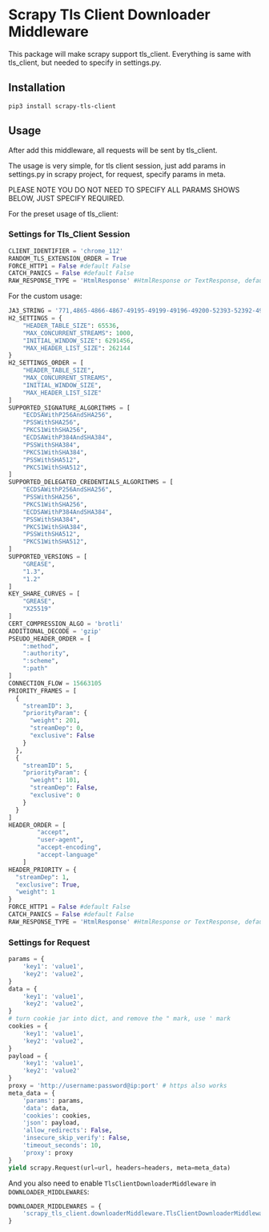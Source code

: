 # Scrapy Tls Client Downloader Middleware

This package will make scrapy support tls_client. Everything is same with tls_client, but needed 
to specify in settings.py.

## Installation

```shell script
pip3 install scrapy-tls-client
```

## Usage

After add this middleware, all requests will be sent by tls_client.

The usage is very simple, for tls client session, just add params in settings.py in scrapy project, 
for request, specify params in meta. 

PLEASE NOTE YOU DO NOT NEED TO SPECIFY ALL PARAMS SHOWS BELOW, JUST SPECIFY REQUIRED.

For the preset usage of tls_client:

### Settings for Tls_Client Session

```python
CLIENT_IDENTIFIER = 'chrome_112'
RANDOM_TLS_EXTENSION_ORDER = True
FORCE_HTTP1 = False #default False
CATCH_PANICS = False #default False
RAW_RESPONSE_TYPE = 'HtmlResponse' #HtmlResponse or TextResponse, default HtmlResponse
```

For the custom usage:

```python
JA3_STRING = '771,4865-4866-4867-49195-49199-49196-49200-52393-52392-49171-49172-156-157-47-53,0-23-65281-10-11-35-16-5-13-18-51-45-43-27-17513,29-23-24,0'
H2_SETTINGS = {
    "HEADER_TABLE_SIZE": 65536,
    "MAX_CONCURRENT_STREAMS": 1000,
    "INITIAL_WINDOW_SIZE": 6291456,
    "MAX_HEADER_LIST_SIZE": 262144
}
H2_SETTINGS_ORDER = [
    "HEADER_TABLE_SIZE",
    "MAX_CONCURRENT_STREAMS",
    "INITIAL_WINDOW_SIZE",
    "MAX_HEADER_LIST_SIZE"
]
SUPPORTED_SIGNATURE_ALGORITHMS = [
    "ECDSAWithP256AndSHA256",
    "PSSWithSHA256",
    "PKCS1WithSHA256",
    "ECDSAWithP384AndSHA384",
    "PSSWithSHA384",
    "PKCS1WithSHA384",
    "PSSWithSHA512",
    "PKCS1WithSHA512",
]
SUPPORTED_DELEGATED_CREDENTIALS_ALGORITHMS = [
    "ECDSAWithP256AndSHA256",
    "PSSWithSHA256",
    "PKCS1WithSHA256",
    "ECDSAWithP384AndSHA384",
    "PSSWithSHA384",
    "PKCS1WithSHA384",
    "PSSWithSHA512",
    "PKCS1WithSHA512",
]
SUPPORTED_VERSIONS = [
    "GREASE",
    "1.3",
    "1.2"
]
KEY_SHARE_CURVES = [
    "GREASE",
    "X25519"
]
CERT_COMPRESSION_ALGO = 'brotli'
ADDITIONAL_DECODE = 'gzip'
PSEUDO_HEADER_ORDER = [
    ":method",
    ":authority",
    ":scheme",
    ":path"
]
CONNECTION_FLOW = 15663105
PRIORITY_FRAMES = [
  {
    "streamID": 3,
    "priorityParam": {
      "weight": 201,
      "streamDep": 0,
      "exclusive": False
    }
  },
  {
    "streamID": 5,
    "priorityParam": {
      "weight": 101,
      "streamDep": False,
      "exclusive": 0
    }
  }
]
HEADER_ORDER = [
        "accept",
        "user-agent",
        "accept-encoding",
        "accept-language"
    ]
HEADER_PRIORITY = {
  "streamDep": 1,
  "exclusive": True,
  "weight": 1
}
FORCE_HTTP1 = False #default False
CATCH_PANICS = False #default False
RAW_RESPONSE_TYPE = 'HtmlResponse' #HtmlResponse or TextResponse, default HtmlResponse
```

### Settings for Request

```python
params = {
    'key1': 'value1',
    'key2': 'value2',
}
data = {
    'key1': 'value1',
    'key2': 'value2',
}
# turn cookie jar into dict, and remove the " mark, use ' mark
cookies = {
    'key1': 'value1',
    'key2': 'value2',
}
payload = {
    'key1': 'value1',
    'key2': 'value2'
}
proxy = 'http://username:password@ip:port' # https also works
meta_data = {
    'params': params,
    'data': data,
    'cookies': cookies,
    'json': payload,
    'allow_redirects': False,
    'insecure_skip_verify': False,
    'timeout_seconds': 10,
    'proxy': proxy
}
yield scrapy.Request(url=url, headers=headers, meta=meta_data)
```

And you also need to enable `TlsClientDownloaderMiddleware` in `DOWNLOADER_MIDDLEWARES`:

```python
DOWNLOADER_MIDDLEWARES = {
    'scrapy_tls_client.downloaderMiddleware.TlsClientDownloaderMiddleware': 543,
}
```